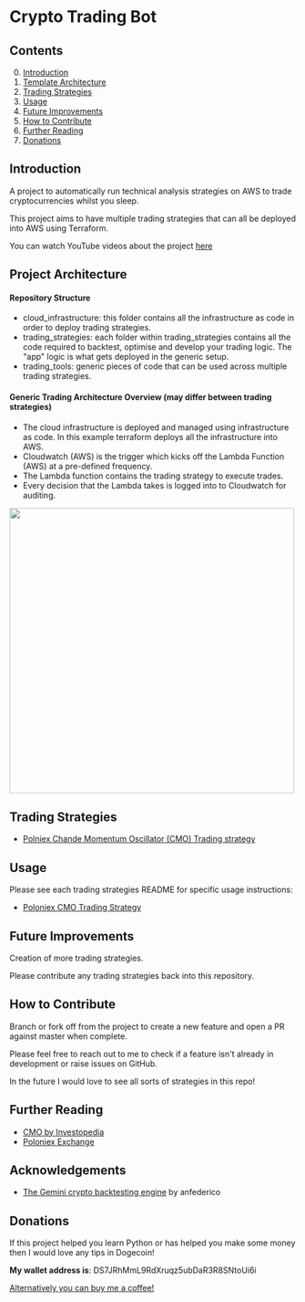 # Crypto Trading Bot

## Contents
0. [Introduction](#introduction)
1. [Template Architecture](#architecture)
1. [Trading Strategies](#strategies)
1. [Usage](#usage)
2. [Future Improvements](#futureimprovements)
3. [How to Contribute](#howtocontribute)
4. [Further Reading](#furtherreading)
5. [Donations](#donations)

<a name="introduction"></a>
## Introduction 

A project to automatically run technical analysis strategies on AWS to trade cryptocurrencies whilst you sleep.

This project aims to have multiple trading strategies that can all be deployed into AWS using Terraform.

You can watch YouTube videos about the project [here](https://www.youtube.com/watch?v=ee0JCfeFw1o&list=PLobCEGRAX3hZ0KqKoZ1RTlYZF-VguIhtC&index=4) 

<a name="architecture"></a>
## Project Architecture

#### Repository Structure

- cloud_infrastructure: this folder contains all the infrastructure as code in order to deploy trading strategies.
- trading_strategies: each folder within trading_strategies contains all the code required to backtest, optimise and develop your trading logic. The "app" logic is what gets deployed in the generic setup.
- trading_tools: generic pieces of code that can be used across multiple trading strategies.

#### Generic Trading Architecture Overview (may differ between trading strategies)

- The cloud infrastructure is deployed and managed using infrastructure as code. In this example terraform deploys all the infrastructure into AWS.
- Cloudwatch (AWS) is the trigger which kicks off the Lambda Function (AWS) at a pre-defined frequency.
- The Lambda function contains the trading strategy to execute trades.
- Every decision that the Lambda takes is logged into to Cloudwatch for auditing.

<img src="https://github.com/liamhartley/cryptotradingbot/blob/master/project_architecture.png" width="500px">


<a name="strategies"></a>
## Trading Strategies

- [Polniex Chande Momentum Oscillator (CMO) Trading strategy](https://github.com/liamhartley/cryptotradingbot/blob/master/poloniex_cmo_trading_strategy/)

<a name="usage"></a>
## Usage 

Please see each trading strategies README for specific usage instructions:

- [Poloniex CMO Trading Strategy](https://github.com/liamhartley/cryptotradingbot/blob/master/poloniex_cmo_trading_strategy/README.md)


<a name="futureimprovements"></a>
## Future Improvements

Creation of more trading strategies.

Please contribute any trading strategies back into this repository.


<a name="howtocontribute"></a>
## How to Contribute 


Branch or fork off from the project to create a new feature and open a PR against master when complete.

Please feel free to reach out to me to check if a feature isn't already in development or raise issues on GitHub.

In the future I would love to see all sorts of strategies in this repo!

<a name="projectarchitecture"></a>
## Further Reading
- [CMO by Investopedia](https://www.investopedia.com/terms/c/chandemomentumoscillator.asp)
- [Poloniex Exchange](https://poloniex.com)

<a name="acknowledgements"></a>
## Acknowledgements 

- [The Gemini crypto backtesting engine](https://github.com/anfederico/Gemini) by anfederico 


<a name="donations"></a>
## Donations 

If this project helped you learn Python or has helped you make some money then I would love any tips in Dogecoin!

**My wallet address is**: DS7JRhMmL9RdXruqz5ubDaR3R8SNtoUi6i

[Alternatively you can buy me a coffee!](https://www.buymeacoffee.com/liamhartley)

